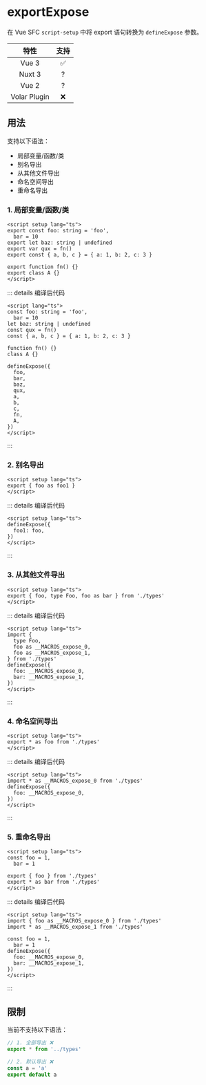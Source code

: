 # exportExpose

<StabilityLevel level="experimental" />

在 Vue SFC `script-setup` 中将 export 语句转换为 `defineExpose` 参数。

|     特性     |        支持        |
| :----------: | :----------------: |
|    Vue 3     | :white_check_mark: |
|    Nuxt 3    |         ?          |
|    Vue 2     |         ?          |
| Volar Plugin |        :x:         |

## 用法

支持以下语法：

- 局部变量/函数/类
- 别名导出
- 从其他文件导出
- 命名空间导出
- 重命名导出

### 1. 局部变量/函数/类

```vue
<script setup lang="ts">
export const foo: string = 'foo',
  bar = 10
export let baz: string | undefined
export var qux = fn()
export const { a, b, c } = { a: 1, b: 2, c: 3 }

export function fn() {}
export class A {}
</script>
```

::: details 编译后代码

```vue
<script lang="ts">
const foo: string = 'foo',
  bar = 10
let baz: string | undefined
const qux = fn()
const { a, b, c } = { a: 1, b: 2, c: 3 }

function fn() {}
class A {}

defineExpose({
  foo,
  bar,
  baz,
  qux,
  a,
  b,
  c,
  fn,
  A,
})
</script>
```

:::

### 2. 别名导出

```vue
<script setup lang="ts">
export { foo as foo1 }
</script>
```

::: details 编译后代码

```vue
<script setup lang="ts">
defineExpose({
  foo1: foo,
})
</script>
```

:::

### 3. 从其他文件导出

```vue
<script setup lang="ts">
export { foo, type Foo, foo as bar } from './types'
</script>
```

::: details 编译后代码

```vue
<script setup lang="ts">
import {
  type Foo,
  foo as __MACROS_expose_0,
  foo as __MACROS_expose_1,
} from './types'
defineExpose({
  foo: __MACROS_expose_0,
  bar: __MACROS_expose_1,
})
</script>
```

:::

### 4. 命名空间导出

```vue
<script setup lang="ts">
export * as foo from './types'
</script>
```

::: details 编译后代码

```vue
<script setup lang="ts">
import * as __MACROS_expose_0 from './types'
defineExpose({
  foo: __MACROS_expose_0,
})
</script>
```

:::

### 5. 重命名导出

```vue
<script setup lang="ts">
const foo = 1,
  bar = 1

export { foo } from './types'
export * as bar from './types'
</script>
```

::: details 编译后代码

```vue
<script setup lang="ts">
import { foo as __MACROS_expose_0 } from './types'
import * as __MACROS_expose_1 from './types'

const foo = 1,
  bar = 1
defineExpose({
  foo: __MACROS_expose_0,
  bar: __MACROS_expose_1,
})
</script>
```

:::

## 限制

当前不支持以下语法：

```ts
// 1. 全部导出 ❌
export * from '../types'

// 2. 默认导出 ❌
const a = 'a'
export default a
```
